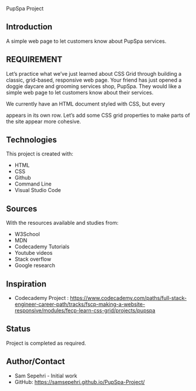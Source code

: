 PupSpa Project
## Introduction
A simple web page to let customers know about PupSpa services.

## REQUIREMENT
Let’s practice what we’ve just learned about CSS Grid through building a classic, grid-based, responsive web page. Your friend has just opened a doggie daycare and grooming services shop, PupSpa. They would like a simple web page to let customers know about their services.

We currently have an HTML document styled with CSS, but every <div> appears in its own row. Let’s add some CSS grid properties to make parts of the site appear more cohesive.

## Technologies
This project is created with:
* HTML
* CSS
* Github
* Command Line
* Visual Studio Code

## Sources
With the resources available and studies from:
* W3School
* MDN
* Codecademy Tutorials
* Youtube videos
* Stack overflow
* Google research

## Inspiration
* Codecademy Project :  https://www.codecademy.com/paths/full-stack-engineer-career-path/tracks/fscp-making-a-website-responsive/modules/fecp-learn-css-grid/projects/pupspa

## Status
Project is completed as required.

## Author/Contact
* Sam Sepehri - Initial work
* GitHub:  https://samsepehri.github.io/PupSpa-Project/